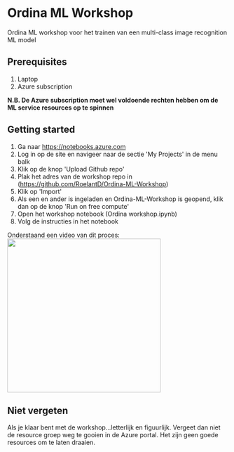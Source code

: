 # Ordina ML Workshop
Ordina ML workshop voor het trainen van een multi-class image recognition ML model

## Prerequisites
1. Laptop
2. Azure subscription

**N.B. De Azure subscription moet wel voldoende rechten hebben om de ML service resources op te spinnen**

## Getting started
1. Ga naar <a href="https://notebooks.azure.com">https://notebooks.azure.com</a>
2. Log in op de site en navigeer naar de sectie 'My Projects' in de menu balk
3. Klik op de knop 'Upload Github repo'
4. Plak het adres van de workshop repo in (https://github.com/RoelantD/Ordina-ML-Workshop)
5. Klik op 'Import'
6. Als een en ander is ingeladen en Ordina-ML-Workshop is geopend, klik dan op de knop 'Run on free compute'
7. Open het workshop notebook (Ordina workshop.ipynb)
8. Volg de instructies in het notebook

Onderstaand een video van dit proces:<br>
<a target="_blank" href="https://onedrive.live.com/embed?cid=0574F448DBDBF4E7&resid=574F448DBDBF4E7%21121969&authkey=AOP8UKAoMVGTvqU"><img width="350" src="https://2wqewg.db.files.1drv.com/y4m4JA9xOyvRfxQaMSFflzsAJGoaGgjcbmjlcEsIHhHnoSMyBPBHWM6bfE-V7_nGCzE66l2r1ok7d5b_HznBrtMvdAEHfNQKGM7TU6i3aTdAAOX3t8-5_1kc3C6txp9x6Xl4JEtSStbQaYe1hX9KthT66N7Fb9lCn0Qlg0OghfzIDdDavFv4PuOfr2ZFSsgQuU1vkQ0sGNW59ggSNxvZCxcoQ?width=1920&height=1048&cropmode=none"></img></a>

## Niet vergeten
Als je klaar bent met de workshop...letterlijk en figuurlijk. Vergeet dan niet de resource groep weg te gooien in de Azure portal. Het zijn geen goede resources om te laten draaien.
